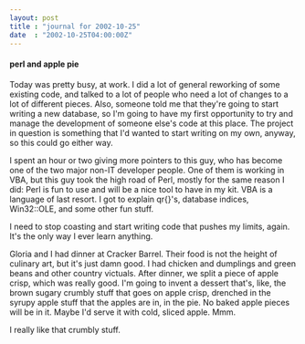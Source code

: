 ```yaml
---
layout: post
title : "journal for 2002-10-25"
date  : "2002-10-25T04:00:00Z"
---
```

<h4>perl and apple pie</h4>Today was pretty busy, at work.  I did a lot of general reworking of some existing code, and talked to a lot of people who need a lot of changes to a lot of different pieces.  Also, someone told me that they're going to start writing a new database, so I'm going to have my first opportunity to try and manage the development of someone else's code at this place.  The project in question is something that I'd wanted to start writing on my own, anyway, so this could go either way.

I spent an hour or two giving more pointers to this guy, who has become one of the two major non-IT developer people.  One of them is working in VBA, but this guy took the high road of Perl, mostly for the same reason I did: Perl is fun to use and will be a nice tool to have in my kit.  VBA is a language of last resort.  I got to explain qr{}'s, database indices, Win32::OLE, and some other fun stuff.  

I need to stop coasting and start writing code that pushes my limits, again. It's the only way I ever learn anything.

Gloria and I had dinner at Cracker Barrel.  Their food is not the height of culinary art, but it's just damn good.  I had chicken and dumplings and green beans and other country victuals.  After dinner, we split a piece of apple crisp, which was really good.  I'm going to invent a dessert that's, like, the brown sugary crumbly stuff that goes on apple crisp, drenched in the syrupy apple stuff that the apples are in, in the pie.  No baked apple pieces will be in it.  Maybe I'd serve it with cold, sliced apple.  Mmm.

I really like that crumbly stuff.

